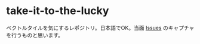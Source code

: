# take-it-to-the-lucky
ベクトルタイルを気にするレポジトリ。日本語でOK。当面 [Issues](https://github.com/hfu/take-it-to-the-lucky/issues) のキャプチャを行うものと思います。
